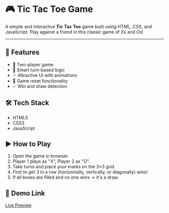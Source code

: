 # 🎮 Tic Tac Toe Game

A simple and interactive **Tic Tac Toe** game built using HTML, CSS, and JavaScript. Play against a friend in this classic game of Xs and Os!

---

## 🚀 Features

- 🎯 Two-player game
- 🧠 Smart turn-based logic
- ✨ Attractive UI with animations
- 🔁 Game reset functionality
- ✅ Win and draw detection

 ## 🛠️ Tech Stack

- HTML5
- CSS3
- JavaScript

 ## ▶️ How to Play

1. Open the game in browser.
2. Player 1 plays as "X", Player 2 as "O".
3. Take turns and place your marks on the 3×3 grid.
4. First to get 3 in a row (horizontally, vertically, or diagonally) wins!
5. If all boxes are filled and no one wins → it's a draw.

## 🔗 Demo Link

[Live Preview](https://tic-tac-toe-1805.netlify.app/)
